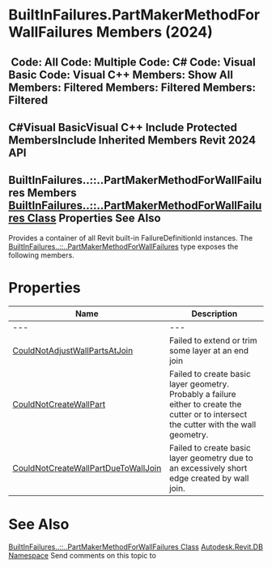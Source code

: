 # BuiltInFailures.PartMakerMethodForWallFailures Members (2024)

﻿
 Code: All Code: Multiple Code: C# Code: Visual Basic Code: Visual C++  Members: Show All Members: Filtered Members: Filtered Members: Filtered   
---  
C#Visual BasicVisual C++
Include Protected MembersInclude Inherited Members
Revit 2024 API  
---  
BuiltInFailures..::..PartMakerMethodForWallFailures Members  
[BuiltInFailures..::..PartMakerMethodForWallFailures Class](205088f3-3d5f-d559-e777-3c94be4a806b.md "BuiltInFailures.PartMakerMethodForWallFailures Class") Properties See Also  
---  
Provides a container of all Revit built-in FailureDefinitionId instances.
The [BuiltInFailures..::..PartMakerMethodForWallFailures](205088f3-3d5f-d559-e777-3c94be4a806b.md "BuiltInFailures.PartMakerMethodForWallFailures Class") type exposes the following members.
# Properties
| Name | Description |
| --- | --- |
| --- | --- | --- |
| [CouldNotAdjustWallPartsAtJoin](f9c79e0f-36e3-a4f2-0b19-4e54ef580d7f.md "CouldNotAdjustWallPartsAtJoin Property") | Failed to extend or trim some layer at an end join |
| [CouldNotCreateWallPart](20dbe3d9-b2d4-9fa7-2173-a05e2823cdaa.md "CouldNotCreateWallPart Property") | Failed to create basic layer geometry. Probably a failure either to create the cutter or to intersect the cutter with the wall geometry. |
| [CouldNotCreateWallPartDueToWallJoin](13763b00-d031-a7f9-46d2-034946a815bd.md "CouldNotCreateWallPartDueToWallJoin Property") | Failed to create basic layer geometry due to an excessively short edge created by wall join. |

# See Also
[BuiltInFailures..::..PartMakerMethodForWallFailures Class](205088f3-3d5f-d559-e777-3c94be4a806b.md "BuiltInFailures.PartMakerMethodForWallFailures Class")
[Autodesk.Revit.DB Namespace](87546ba7-461b-c646-cbb1-2cb8f5bff8b2.md "Autodesk.Revit.DB Namespace")
Send comments on this topic to 